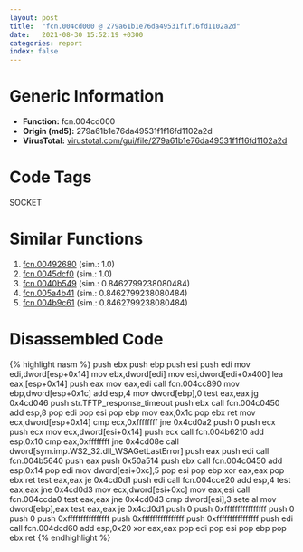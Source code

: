 ```yaml
---
layout: post
title:  "fcn.004cd000 @ 279a61b1e76da49531f1f16fd1102a2d"
date:   2021-08-30 15:52:19 +0300
categories: report
index: false
---
```


# Generic Information
- **Function:** fcn.004cd000
- **Origin (md5):** 279a61b1e76da49531f1f16fd1102a2d
- **VirusTotal:** [virustotal.com/gui/file/279a61b1e76da49531f1f16fd1102a2d][virustotal_ref]

# Code Tags
<span class="tag" id="SOCKET">SOCKET</span>


# Similar Functions

1. [fcn.00492680][similar_1_ref] (sim.: 1.0)
2. [fcn.0045dcf0][similar_2_ref] (sim.: 1.0)
3. [fcn.0040b549][similar_3_ref] (sim.: 0.8462799238080484)
4. [fcn.005a4b41][similar_4_ref] (sim.: 0.8462799238080484)
5. [fcn.004b9c61][similar_5_ref] (sim.: 0.8462799238080484)


# Disassembled Code

{% highlight nasm %}
push ebx
push ebp
push esi
push edi
mov edi,dword[esp+0x14]
mov ebx,dword[edi]
mov esi,dword[edi+0x400]
lea eax,[esp+0x14]
push eax
mov eax,edi
call fcn.004cc890
mov ebp,dword[esp+0x1c]
add esp,4
mov dword[ebp],0
test eax,eax
jg 0x4cd046
push str.TFTP_response_timeout
push ebx
call fcn.004c0450
add esp,8
pop edi
pop esi
pop ebp
mov eax,0x1c
pop ebx
ret
mov ecx,dword[esp+0x14]
cmp ecx,0xffffffff
jne 0x4cd0a2
push 0
push ecx
push ecx
mov ecx,dword[esi+0x14]
push ecx
call fcn.004b6210
add esp,0x10
cmp eax,0xffffffff
jne 0x4cd08e
call dword[sym.imp.WS2_32.dll_WSAGetLastError]
push eax
push edi
call fcn.004b5640
push eax
push 0x50a514
push ebx
call fcn.004c0450
add esp,0x14
pop edi
mov dword[esi+0xc],5
pop esi
pop ebp
xor eax,eax
pop ebx
ret
test eax,eax
je 0x4cd0d1
push edi
call fcn.004cce20
add esp,4
test eax,eax
jne 0x4cd0d3
mov ecx,dword[esi+0xc]
mov eax,esi
call fcn.004ccda0
test eax,eax
jne 0x4cd0d3
cmp dword[esi],3
sete al
mov dword[ebp],eax
test eax,eax
je 0x4cd0d1
push 0
push 0xffffffffffffffff
push 0
push 0
push 0xffffffffffffffff
push 0xffffffffffffffff
push 0xffffffffffffffff
push edi
call fcn.004dcd60
add esp,0x20
xor eax,eax
pop edi
pop esi
pop ebp
pop ebx
ret
{% endhighlight %}


[similar_1_ref]: /report/fcn.00492680@be7fba7cc724acf4ae2900d99e0fc9c3
[similar_2_ref]: /report/fcn.0045dcf0@289859175c221b107317af7727d26c17
[similar_3_ref]: /report/fcn.0040b549@d4e56c7d970c209a3a2b3c4b4cc5e586
[similar_4_ref]: /report/fcn.005a4b41@7453c96a6fbd42ec690b8deb53eafcba
[similar_5_ref]: /report/fcn.004b9c61@3e981d1767f44f5fe2446a49ffe52f4e
[virustotal_ref]: https://www.virustotal.com/gui/file/279a61b1e76da49531f1f16fd1102a2d